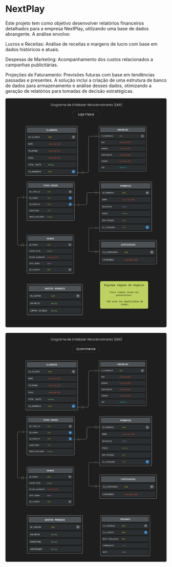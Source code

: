 # NextPlay
Este projeto tem como objetivo desenvolver relatórios financeiros detalhados para a empresa NextPlay, utilizando uma base de dados abrangente. A análise envolve:

Lucros e Receitas: Análise de receitas e margens de lucro com base em dados históricos e atuais.

Despesas de Marketing: Acompanhamento dos custos relacionados a campanhas publicitárias.

Projeções de Faturamento: Previsões futuras com base em tendências passadas e presentes.
A solução inclui a criação de uma estrutura de banco de dados para armazenamento e análise desses dados, otimizando a geração de relatórios para tomadas de decisão estratégicas.



![Descrição da Imagem](lojaFisica.svg)



![Descrição da Imagem](ecommerce.svg)

